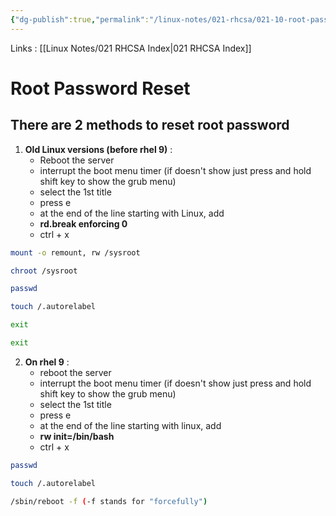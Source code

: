 ```yaml
---
{"dg-publish":true,"permalink":"/linux-notes/021-rhcsa/021-10-root-password-reset/021-10-1-root-password/"}
---
```


Links : [[Linux Notes/021 RHCSA Index\|021 RHCSA Index]]

# Root Password Reset

## There are 2 methods to reset root password 

1. **Old Linux versions (before rhel 9)** :
	- Reboot the server
	- interrupt the boot menu timer (if doesn't show just press and hold shift key to show the grub menu)
	- select the 1st title
	- press e
	- at the end of the line starting with Linux, add 
	- **rd.break enforcing 0**
	- ctrl + x
```bash
mount -o remount, rw /sysroot

chroot /sysroot

passwd

touch /.autorelabel

exit

exit
```

2. **On rhel 9** :
	- reboot the server
	- interrupt the boot menu timer (if doesn't show just press and hold shift key to show the grub menu)
	- select the 1st title
	- press e
	- at the end of the line starting with linux, add
	- **rw init=/bin/bash**
	- ctrl + x
```bash
passwd 

touch /.autorelabel

/sbin/reboot -f (-f stands for "forcefully")
```